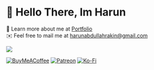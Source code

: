 
# 👋 Hello There, Im Harun

 🌟 Learn more about me at [Portfolio](https://harunabdullah.is-a.dev) <br/>
 ✉️ Feel free to mail me at [harunabdullahrakin@gmail.com](mailto:harunabdullahrakin@gmail.com) <br/>


![](https://nirzak-streak-stats.vercel.app/?user=harunabdullahrakin&theme=dark&hide_border=false)<br/>


  [![BuyMeACoffee](https://img.shields.io/badge/Buy%20Me%20a%20Coffee-ffdd00?style=for-the-badge&logo=buy-me-a-coffee&logoColor=black)](https://buymeacoffee.com/harunabdullahrakin) [![Patreon](https://img.shields.io/badge/Patreon-F96854?style=for-the-badge&logo=patreon&logoColor=white)](https://patreon.com/harunabdullahrakin) [![Ko-Fi](https://img.shields.io/badge/Ko--fi-F16061?style=for-the-badge&logo=ko-fi&logoColor=white)](https://ko-fi.com/harunabdullah) 

  

